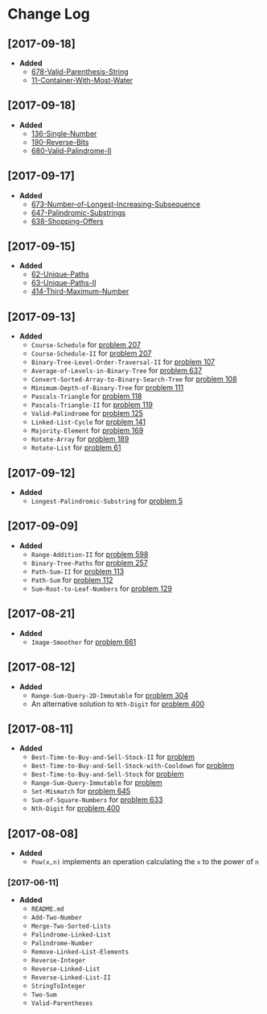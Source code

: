 # Change Log  

## [2017-09-18]  
+ **Added**  
	- [678-Valid-Parenthesis-String](https://leetcode.com/problems/valid-parenthesis-string/description/)  
	- [11-Container-With-Most-Water](https://leetcode.com/problems/container-with-most-water/description/)  

## [2017-09-18]  
+ **Added**   
	- [136-Single-Number](https://leetcode.com/problems/single-number/description/)  
	- [190-Reverse-Bits](https://leetcode.com/problems/reverse-bits/description/)  
	- [680-Valid-Palindrome-II](https://leetcode.com/problems/valid-palindrome-ii/description/)  


## [2017-09-17]  
+ **Added**    
	- [673-Number-of-Longest-Increasing-Subsequence](https://leetcode.com/problems/number-of-longest-increasing-subsequence/description/)  
	- [647-Palindromic-Substrings](https://leetcode.com/problems/palindromic-substrings/description/)  
	- [638-Shopping-Offers](https://leetcode.com/problems/shopping-offers/description/)  

## [2017-09-15]  
+ **Added**  
	- [62-Unique-Paths](https://leetcode.com/problems/unique-paths/description/)  
	- [63-Unique-Paths-II](https://leetcode.com/problems/unique-paths-ii/description/)  
	- [414-Third-Maximum-Number](https://leetcode.com/problems/third-maximum-number/description/)  

## [2017-09-13]  
+ **Added**  
	- `Course-Schedule` for [problem 207](https://leetcode.com/problems/course-schedule/description/)    
	- `Course-Schedule-II` for [problem 207](https://leetcode.com/problems/course-schedule-ii/description/)  
	- `Binary-Tree-Level-Order-Traversal-II` for [problem 107](https://leetcode.com/problems/binary-tree-level-order-traversal-ii/description/)  
	- `Average-of-Levels-in-Binary-Tree` for [problem 637](https://leetcode.com/problems/average-of-levels-in-binary-tree/description/)  
	- `Convert-Sorted-Array-to-Binary-Search-Tree` for [problem 108](https://leetcode.com/problems/convert-sorted-array-to-binary-search-tree/description/)  
	- `Minimum-Depth-of-Binary-Tree` for [problem 111](https://leetcode.com/problems/minimum-depth-of-binary-tree/description/)  
	- `Pascals-Triangle` for [problem 118](https://leetcode.com/problems/pascals-triangle/description/)  
	- `Pascals-Triangle-II` for [problem 119](https://leetcode.com/problems/pascals-triangle-ii/description/)  
	- `Valid-Palindrome` for [problem 125](https://leetcode.com/problems/valid-palindrome/description/)  
	- `Linked-List-Cycle` for [problem 141](https://leetcode.com/problems/linked-list-cycle/description/)  
	- `Majority-Element` for [problem 169](https://leetcode.com/problems/majority-element/description/)  
	- `Rotate-Array` for [problem 189](https://leetcode.com/problems/rotate-array/description/)  
	- `Rotate-List` for [problem 61](https://leetcode.com/problems/rotate-list/description/)  

## [2017-09-12]  
+ **Added**  
	- `Longest-Palindromic-Substring` for [problem 5](https://leetcode.com/problems/longest-palindromic-substring/description/)  

## [2017-09-09]  
+ **Added**  
	- `Range-Addition-II` for [problem 598](https://leetcode.com/problems/range-addition-ii/description/)  
	- `Binary-Tree-Paths` for [problem 257](https://leetcode.com/problems/binary-tree-paths/description/)  
	- `Path-Sum-II` for [problem 113](https://leetcode.com/problems/path-sum-ii/description/)  
	- `Path-Sum` for [problem 112](https://leetcode.com/problems/path-sum/description/)   
	- `Sum-Root-to-Leaf-Numbers` for [problem 129](https://leetcode.com/problems/path-sum-ii/description/)   

## [2017-08-21]  
+ **Added**  
	- `Image-Smoother` for [problem 661](https://leetcode.com/problems/image-smoother/description/)  

## [2017-08-12]  
+ **Added**  
	- `Range-Sum-Query-2D-Immutable` for  [problem 304](https://leetcode.com/problems/range-sum-query-2d-immutable/description/)  
	- An alternative solution to `Nth-Digit` for [problem 400](https://leetcode.com/problems/nth-digit/description/)   

## [2017-08-11]  
+ **Added**  
	- `Best-Time-to-Buy-and-Sell-Stock-II` for [problem](https://leetcode.com/problems/best-time-to-buy-and-sell-stock-ii/description/)     
	- `Best-Time-to-Buy-and-Sell-Stock-with-Cooldown` for [problem](https://leetcode.com/problems/best-time-to-buy-and-sell-stock-with-cooldown/description/)   
	- `Best-Time-to-Buy-and-Sell-Stock` for [problem](https://leetcode.com/problems/best-time-to-buy-and-sell-stock/description/)  
	- `Range-Sum-Query-Immutable` for [problem](https://leetcode.com/problems/range-sum-query-immutable/description/)  
	- `Set-Mismatch` for [problem 645](https://leetcode.com/problems/set-mismatch/description/)   
	- `Sum-of-Square-Numbers` for [problem 633](https://leetcode.com/problems/sum-of-square-numbers/description/)  
	- `Nth-Digit` for [problem 400](https://leetcode.com/problems/nth-digit/description/)  

## [2017-08-08]  
+ **Added**  
	- `Pow(x,n)` implements an operation calculating the `x` to the power of `n`  

### [2017-06-11]  
+ **Added**  
	- `README.md`  
	- `Add-Two-Number`  
	- `Merge-Two-Sorted-Lists`  
	- `Palindrome-Linked-List`  
	- `Palindrome-Number`  
	- `Remove-Linked-List-Elements`  
	- `Reverse-Integer`  
	- `Reverse-Linked-List`  
	- `Reverse-Linked-List-II`  
	- `StringToInteger`  
	- `Two-Sum`  
	- `Valid-Parentheses`  
